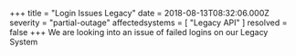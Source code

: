 +++
title = "Login Issues Legacy"
date = 2018-08-13T08:32:06.000Z
severity = "partial-outage"
affectedsystems = [
  "Legacy API"
]
resolved = false
+++
We are looking into an issue of failed logins on our Legacy System